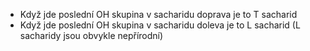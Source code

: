 - Když jde poslední OH skupina v sacharidu doprava je to T sacharid
- Když jde poslední OH skupina v sacharidu doleva je to L sacharid (L sacharidy jsou obvykle nepřírodní)
